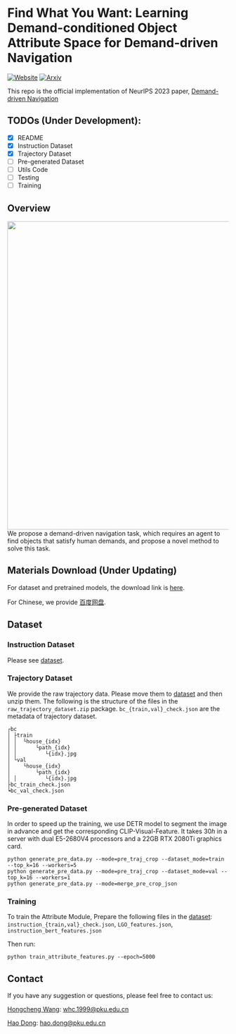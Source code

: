 # Find What You Want: Learning Demand-conditioned Object Attribute Space for Demand-driven Navigation
[![Website](https://img.shields.io/badge/Website-orange.svg )](https://sites.google.com/view/demand-driven-navigation)
[![Arxiv](https://img.shields.io/badge/Arxiv-green.svg )](https://arxiv.org/abs/2309.08138)

This repo is the official implementation of NeurIPS 2023 paper, [Demand-driven Navigation](https://arxiv.org/abs/2309.08138)

## TODOs (Under Development):
- [x] README
- [x] Instruction Dataset
- [x] Trajectory Dataset
- [ ] Pre-generated Dataset
- [ ] Utils Code
- [ ] Testing
- [ ] Training

## Overview
<img src="demo/NIPS-2023-DDN.gif" align="middle" width="700"/> 
We propose a demand-driven navigation task, which requires an agent to find objects that satisfy human demands, and propose a novel method to solve this task.

## Materials Download (Under Updating)

For dataset and pretrained models, the download link is [here](https://drive.google.com/drive/folders/1iR-zf3SHLMhA05IQXsQGUfyfB-8spFC-?usp=sharing).

For Chinese, we provide [百度网盘](https://pan.baidu.com/s/1ghLdUjp5AMCTqpLOM1byVw?pwd=1rid).

## Dataset

### Instruction Dataset
Please see [dataset](./dataset/).

### Trajectory Dataset

We provide the raw trajectory data. Please move them to [dataset](./dataset/) and then unzip them. The following is the structure of the files in the `raw_trajectory_dataset.zip` package. `bc_{train,val}_check.json` are the metadata of trajectory dataset.

```
┌bc
│ ├train
│ │  └house_{idx}
│ │      └path_{idx}
│ │         └{idx}.jpg
│ └val
│    └house_{idx}
│        └path_{idx}
│ │         └{idx}.jpg
├bc_train_check.json
┕bc_val_check.json
```

### Pre-generated Dataset

In order to speed up the training, we use DETR model to segment the image in advance and get the corresponding CLIP-Visual-Feature. It takes $30h$ in a server with dual E5-2680V4 processors and a 22GB RTX 2080Ti graphics card.

```
python generate_pre_data.py --mode=pre_traj_crop --dataset_mode=train --top_k=16 --workers=5
python generate_pre_data.py --mode=pre_traj_crop --dataset_mode=val --top_k=16 --workers=1
python generate_pre_data.py --mode=merge_pre_crop_json 

```

### Training

To train the Attribute Module, Prepare the following files in the [dataset](./dataset/): `instruction_{train,val}_check.json`, `LGO_features.json`, `instruction_bert_features.json`



Then run:

```
python train_attribute_features.py --epoch=5000
```


## Contact
If you have any suggestion or questions, please feel free to contact us:

[Hongcheng Wang](https://whcpumpkin.github.io): [whc.1999@pku.edu.cn](mailto:whc.1999@pku.edu.cn)

[Hao Dong](https://zsdonghao.github.io/): [hao.dong@pku.edu.cn](mailto:hao.dong@pku.edu.cn)